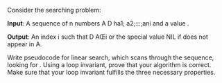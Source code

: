 
Consider the searching problem:

**Input**: A sequence of n numbers A D ha1; a2;:::;ani and a value .

**Output**: An index i such that  D AŒi or the special value NIL if  does not
appear in A.

Write pseudocode for linear search, which scans through the sequence, looking
for . Using a loop invariant, prove that your algorithm is correct. Make sure that
your loop invariant fulfills the three necessary properties.

